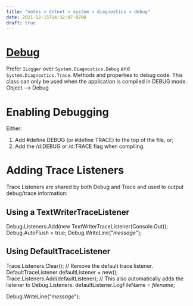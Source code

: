 ```yaml
---
title: "notes > dotnet > system > diagnostics > debug"
date: 2021-12-15T14:32:47-0700
draft: true
---
```

# [Debug](https://docs.microsoft.com/en-us/dotnet/api/system.diagnostics.debug?view=net-6.0)
Prefer `ILogger` over `System.Diagnostics.Debug` and `System.Diagnostics.Trace`.
Methods and properties to debug code.
This class can only be used when the application is compiled in DEBUG mode.
Object –> Debug

# Enabling Debugging
Either:
1.  Add #define DEBUG (or #define TRACE) to the top of the file, or;
2.  Add the /d:DEBUG or /d:TRACE flag when compiling.

# Adding Trace Listeners
Trace Listeners are shared by both Debug and Trace and used to output debug/trace information:

## Using a TextWriterTraceListener
Debug.Listeners.Add(new TextWriterTraceListener(Console.Out));
Debug.AutoFlush = true;
Debug.WriteLine("*message*");

## Using DefaultTraceListener
Trace.Listeners.Clear(); // Remove the default trace listener.
DefaultTraceListener defaultListener = new();
Trace.Listeners.Add(defaultListener); // This also automatically adds the listener to Debug.Listeners.
defaultListener.LogFileName = *filename*;

Debug.WriteLine("*message*");